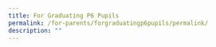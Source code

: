 ```yaml
---
title: For Graduating P6 Pupils
permalink: /for-parents/forgraduatingp6pupils/permalink/
description: ""
---
```

